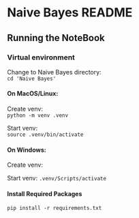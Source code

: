 # Naive Bayes README

## Running the NoteBook
### Virtual environment
Change to Naive Bayes directory:  
`cd 'Naive Bayes'`

#### On MacOS/Linux:  
Create venv:  
`python -m venv .venv`  

Start venv:  
`source .venv/bin/activate`   

#### On Windows:  
Create venv:  


Start venv:
`.venv/Scripts/activate`

#### Install Required Packages
`pip install -r requirements.txt` 
